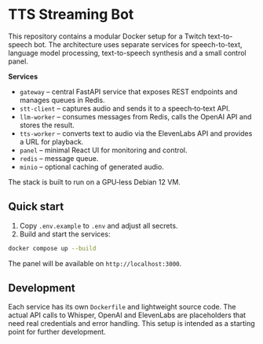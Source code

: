 # TTS Streaming Bot

This repository contains a modular Docker setup for a Twitch text-to-speech bot. The architecture uses separate services for speech-to-text, language model processing, text-to-speech synthesis and a small control panel.

**Services**

- `gateway` – central FastAPI service that exposes REST endpoints and manages queues in Redis.
- `stt-client` – captures audio and sends it to a speech‑to‑text API.
- `llm-worker` – consumes messages from Redis, calls the OpenAI API and stores the result.
- `tts-worker` – converts text to audio via the ElevenLabs API and provides a URL for playback.
- `panel` – minimal React UI for monitoring and control.
- `redis` – message queue.
- `minio` – optional caching of generated audio.

The stack is built to run on a GPU‑less Debian 12 VM.

## Quick start

1. Copy `.env.example` to `.env` and adjust all secrets.
2. Build and start the services:

```bash
docker compose up --build
```

The panel will be available on `http://localhost:3000`.

## Development

Each service has its own `Dockerfile` and lightweight source code. The actual API calls to Whisper, OpenAI and ElevenLabs are placeholders that need real credentials and error handling. This setup is intended as a starting point for further development.
